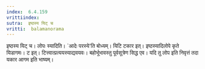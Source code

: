 ```yaml
---
index:  6.4.159
vrittiindex: 
sutra:  इष्ठस्य यिट् च
vritti:  balamanorama 
---
```


इष्ठस्य यिट् च। लोपः स्यादिति। `आदेः परस्ये'ति बोध्यम्। यिटि टकार इत्। इष्ठस्यादिलोपे कृते यिडागमः। ट इत्। टित्त्वात्प्रत्ययस्याद्यवयवः। बहोर्भूभावस्तु पूर्वसूत्रेण सिद्ध एव। यदि तु लोप इति निवृत्तं तदा यकार आगम इति भाष्यम्। 


